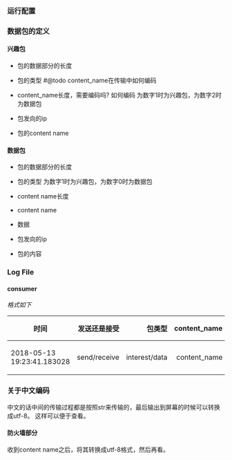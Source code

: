 ### 运行配置

### 数据包的定义

#### 兴趣包
- 包的数据部分的长度
- 包的类型
#@todo content_name在传输中如何编码
- content_name长度，需要编码吗? 如何编码
为数字1时为兴趣包，为数字2时为数据包

- 包发向的ip
- 包的content name

#### 数据包
- 包的数据部分的长度
- 包的类型
为数字1时为兴趣包，为数字0时为数据包
- content name长度
- content name
- 数据



- 包发向的ip
- 包的内容

### Log File
#### consumer
*格式如下*

|时间 | 发送还是接受| 包类型 |content_name |是否成功
|-----|-----------:|------:|------------:|:--------:|
|2018-05-13 19:23:41.183028 | send/receive | interest/data | content_name | 1(成功)/0(失败)

### 关于中文编码
中文的话中间的传输过程都是按照str来传输的，最后输出到屏幕的时候可以转换成utf-8。
这样可以便于查看。

#### 防火墙部分
收到content name之后，将其转换成utf-8格式，然后再看。